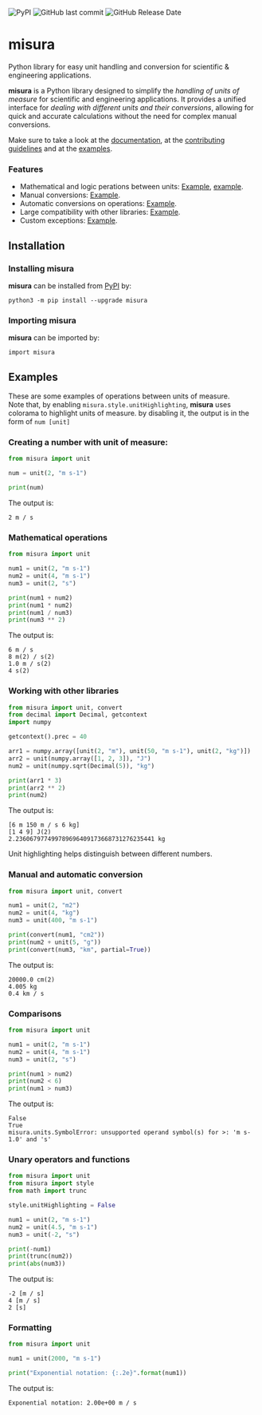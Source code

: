 ![PyPI](https://img.shields.io/pypi/v/misura)
![GitHub last commit](https://img.shields.io/github/last-commit/diantonioandrea/misura)
![GitHub Release Date](https://img.shields.io/github/release-date/diantonioandrea/misura)

# misura

Python library for easy unit handling and conversion for scientific & engineering applications.  

**misura** is a Python library designed to simplify the *handling of units of measure* for scientific and engineering applications. It provides a unified interface for *dealing with different units and their conversions*, allowing for quick and accurate calculations without the need for complex manual conversions.  

Make sure to take a look at the [documentation](https://github.com/diantonioandrea/misura/blob/main/docs/docs.md#introduction), at the [contributing guidelines](https://github.com/diantonioandrea/misura/blob/main/.github/CONTRIBUTING.md) and at the [examples](#examples).

### Features

* Mathematical and logic perations between units: [Example](#mathematical-operations), [example](#comparisons).
* Manual conversions: [Example](#manual-and-automatic-conversion).
* Automatic conversions on operations: [Example](#manual-and-automatic-conversion).
* Large compatibility with other libraries: [Example](#working-with-other-libraries).
* Custom exceptions: [Example](#comparisons).

## Installation

### Installing misura

**misura** can be installed from [PyPI](https://pypi.org) by:

	python3 -m pip install --upgrade misura

### Importing misura

**misura** can be imported by:

	import misura

## Examples

These are some examples of operations between units of measure.  
Note that, by enabling `misura.style.unitHighlighting`, **misura** uses colorama to highlight units of measure. by disabling it, the output is in the form of `num [unit]`

### Creating a number with unit of measure:

``` python
from misura import unit

num = unit(2, "m s-1")

print(num)
```

The output is:

	2 m / s

### Mathematical operations

``` python
from misura import unit

num1 = unit(2, "m s-1")
num2 = unit(4, "m s-1")
num3 = unit(2, "s")

print(num1 + num2)
print(num1 * num2)
print(num1 / num3)
print(num3 ** 2)
```

The output is:

	6 m / s
	8 m(2) / s(2)
	1.0 m / s(2)
	4 s(2)

### Working with other libraries

``` python
from misura import unit, convert
from decimal import Decimal, getcontext
import numpy

getcontext().prec = 40

arr1 = numpy.array([unit(2, "m"), unit(50, "m s-1"), unit(2, "kg")])
arr2 = unit(numpy.array([1, 2, 3]), "J")
num2 = unit(numpy.sqrt(Decimal(5)), "kg")

print(arr1 * 3)
print(arr2 ** 2)
print(num2)
```

The output is:

	[6 m 150 m / s 6 kg]
	[1 4 9] J(2)
	2.236067977499789696409173668731276235441 kg

Unit highlighting helps distinguish between different numbers.

### Manual and automatic conversion

``` python
from misura import unit, convert

num1 = unit(2, "m2")
num2 = unit(4, "kg")
num3 = unit(400, "m s-1")

print(convert(num1, "cm2"))
print(num2 + unit(5, "g"))
print(convert(num3, "km", partial=True))
```

The output is:

	20000.0 cm(2)
	4.005 kg
	0.4 km / s

### Comparisons

``` python
from misura import unit

num1 = unit(2, "m s-1")
num2 = unit(4, "m s-1")
num3 = unit(2, "s")

print(num1 > num2)
print(num2 < 6)
print(num1 > num3)
```

The output is:

	False
	True
	misura.units.SymbolError: unsupported operand symbol(s) for >: 'm s-1.0' and 's'

### Unary operators and functions

``` python
from misura import unit
from misura import style
from math import trunc

style.unitHighlighting = False

num1 = unit(2, "m s-1")
num2 = unit(4.5, "m s-1")
num3 = unit(-2, "s")

print(-num1)
print(trunc(num2))
print(abs(num3))
```

The output is:

	-2 [m / s]
	4 [m / s]
	2 [s]

### Formatting

``` python
from misura import unit

num1 = unit(2000, "m s-1")

print("Exponential notation: {:.2e}".format(num1))
```

The output is:

	Exponential notation: 2.00e+00 m / s